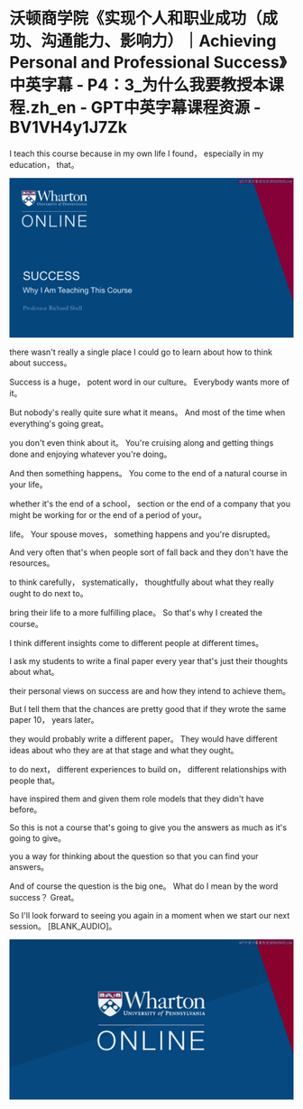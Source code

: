 # 沃顿商学院《实现个人和职业成功（成功、沟通能力、影响力）｜Achieving Personal and Professional Success》中英字幕 - P4：3_为什么我要教授本课程.zh_en - GPT中英字幕课程资源 - BV1VH4y1J7Zk

 I teach this course because in my own life I found， especially in my education， that。



![](img/06dfdeaef6d522e31603356f879f14e9_1.png)

 there wasn't really a single place I could go to learn about how to think about success。

 Success is a huge， potent word in our culture。 Everybody wants more of it。

 But nobody's really quite sure what it means。 And most of the time when everything's going great。

 you don't even think about it。 You're cruising along and getting things done and enjoying whatever you're doing。

 And then something happens。 You come to the end of a natural course in your life。

 whether it's the end of a school， section or the end of a company that you might be working for or the end of a period of your。

 life。 Your spouse moves， something happens and you're disrupted。

 And very often that's when people sort of fall back and they don't have the resources。

 to think carefully， systematically， thoughtfully about what they really ought to do next to。

 bring their life to a more fulfilling place。 So that's why I created the course。

 I think different insights come to different people at different times。

 I ask my students to write a final paper every year that's just their thoughts about what。

 their personal views on success are and how they intend to achieve them。

 But I tell them that the chances are pretty good that if they wrote the same paper 10， years later。

 they would probably write a different paper。 They would have different ideas about who they are at that stage and what they ought。

 to do next， different experiences to build on， different relationships with people that。

 have inspired them and given them role models that they didn't have before。

 So this is not a course that's going to give you the answers as much as it's going to give。

 you a way for thinking about the question so that you can find your answers。

 And of course the question is the big one。 What do I mean by the word success？ Great。

 So I'll look forward to seeing you again in a moment when we start our next session。 [BLANK_AUDIO]。



![](img/06dfdeaef6d522e31603356f879f14e9_3.png)